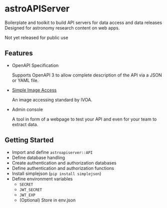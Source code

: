 # astroAPIServer
Boilerplate and toolkit to build API servers for data access and data releases Designed for astronomy research content on web apps.

Not yet released for public use

## Features
* OpenAPI Specification

  Supports OpenAPI 3 to allow complete description of the API via a JSON or YAML file.
* [Simple Image Access](http://www.ivoa.net/Documents/SIA/)

  An image accessing standard by IVOA.
* Admin console

  A tool in form of a webpage to test your API and even for your team to extract data.

## Getting Started

* Import and define `astroapiserver::API`
* Define database handling
* Create authentication and authorization databases
* Define authentication and authorization functions
* Install simplejson (`pip install simplejson`)
* Define environment variables
    * `SECRET`
    * `JWT_SECRET`
    * `JWT_EXP`
    * (Optional) Store in env.json